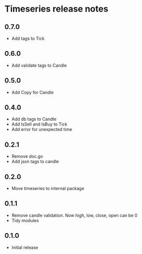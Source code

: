 # Timeseries release notes

## 0.7.0

* Add tags to Tick

## 0.6.0

* Add validate tags to Candle

## 0.5.0

* Add Copy for Candle

## 0.4.0

* Add db tags to Candle
* Add IsSell and IsBuy to Tick
* Add error for unexpected time

## 0.2.1

* Remove doc.go
* Add json tags to candle

## 0.2.0

* Move timeseries to internal package

## 0.1.1

* Remove candle validation. Now high, low, close, open can be 0
* Tidy modules

## 0.1.0

* Initial release

